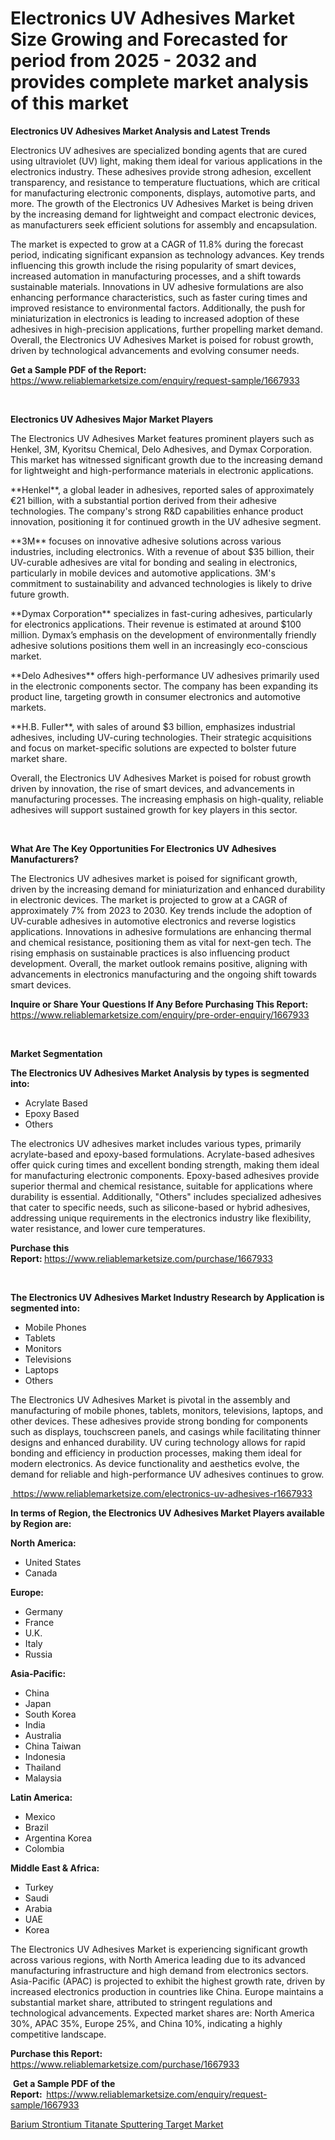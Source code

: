 <p><h1>Electronics UV Adhesives Market Size Growing and Forecasted for period from 2025 - 2032 and provides complete market analysis of this market</h1></p><p><strong>Electronics UV Adhesives Market Analysis and Latest Trends</strong></p>
<p><p>Electronics UV adhesives are specialized bonding agents that are cured using ultraviolet (UV) light, making them ideal for various applications in the electronics industry. These adhesives provide strong adhesion, excellent transparency, and resistance to temperature fluctuations, which are critical for manufacturing electronic components, displays, automotive parts, and more. The growth of the Electronics UV Adhesives Market is being driven by the increasing demand for lightweight and compact electronic devices, as manufacturers seek efficient solutions for assembly and encapsulation.</p><p>The market is expected to grow at a CAGR of 11.8% during the forecast period, indicating significant expansion as technology advances. Key trends influencing this growth include the rising popularity of smart devices, increased automation in manufacturing processes, and a shift towards sustainable materials. Innovations in UV adhesive formulations are also enhancing performance characteristics, such as faster curing times and improved resistance to environmental factors. Additionally, the push for miniaturization in electronics is leading to increased adoption of these adhesives in high-precision applications, further propelling market demand. Overall, the Electronics UV Adhesives Market is poised for robust growth, driven by technological advancements and evolving consumer needs.</p></p>
<p><strong>Get a Sample PDF of the Report:&nbsp;</strong> <a href="https://www.reliablemarketsize.com/enquiry/request-sample/1667933?utm_campaign=2996&utm_medium=2&utm_source=Github&utm_content=ia&utm_term=08032025&utm_id=electronics-uv-adhesives">https://www.reliablemarketsize.com/enquiry/request-sample/1667933</a></p>
<p>&nbsp;</p>
<p><strong>Electronics UV Adhesives Major Market Players</strong></p>
<p><p>The Electronics UV Adhesives Market features prominent players such as Henkel, 3M, Kyoritsu Chemical, Delo Adhesives, and Dymax Corporation. This market has witnessed significant growth due to the increasing demand for lightweight and high-performance materials in electronic applications.</p><p>**Henkel**, a global leader in adhesives, reported sales of approximately €21 billion, with a substantial portion derived from their adhesive technologies. The company's strong R&D capabilities enhance product innovation, positioning it for continued growth in the UV adhesive segment.</p><p>**3M** focuses on innovative adhesive solutions across various industries, including electronics. With a revenue of about $35 billion, their UV-curable adhesives are vital for bonding and sealing in electronics, particularly in mobile devices and automotive applications. 3M's commitment to sustainability and advanced technologies is likely to drive future growth.</p><p>**Dymax Corporation** specializes in fast-curing adhesives, particularly for electronics applications. Their revenue is estimated at around $100 million. Dymax’s emphasis on the development of environmentally friendly adhesive solutions positions them well in an increasingly eco-conscious market.</p><p>**Delo Adhesives** offers high-performance UV adhesives primarily used in the electronic components sector. The company has been expanding its product line, targeting growth in consumer electronics and automotive markets.</p><p>**H.B. Fuller**, with sales of around $3 billion, emphasizes industrial adhesives, including UV-curing technologies. Their strategic acquisitions and focus on market-specific solutions are expected to bolster future market share.</p><p>Overall, the Electronics UV Adhesives Market is poised for robust growth driven by innovation, the rise of smart devices, and advancements in manufacturing processes. The increasing emphasis on high-quality, reliable adhesives will support sustained growth for key players in this sector.</p></p>
<p>&nbsp;</p>
<p><strong>What Are The Key Opportunities For Electronics UV Adhesives Manufacturers?</strong></p>
<p><p>The Electronics UV adhesives market is poised for significant growth, driven by the increasing demand for miniaturization and enhanced durability in electronic devices. The market is projected to grow at a CAGR of approximately 7% from 2023 to 2030. Key trends include the adoption of UV-curable adhesives in automotive electronics and reverse logistics applications. Innovations in adhesive formulations are enhancing thermal and chemical resistance, positioning them as vital for next-gen tech. The rising emphasis on sustainable practices is also influencing product development. Overall, the market outlook remains positive, aligning with advancements in electronics manufacturing and the ongoing shift towards smart devices.</p></p>
<p><strong>Inquire or Share Your Questions If Any Before Purchasing This Report:</strong> <a href="https://www.reliablemarketsize.com/enquiry/pre-order-enquiry/1667933?utm_campaign=2996&utm_medium=2&utm_source=Github&utm_content=ia&utm_term=08032025&utm_id=electronics-uv-adhesives">https://www.reliablemarketsize.com/enquiry/pre-order-enquiry/1667933</a></p>
<p>&nbsp;</p>
<p><strong>Market Segmentation</strong></p>
<p><strong>The Electronics UV Adhesives Market Analysis by types is segmented into:</strong></p>
<p><ul><li>Acrylate Based</li><li>Epoxy Based</li><li>Others</li></ul></p>
<p><p>The electronics UV adhesives market includes various types, primarily acrylate-based and epoxy-based formulations. Acrylate-based adhesives offer quick curing times and excellent bonding strength, making them ideal for manufacturing electronic components. Epoxy-based adhesives provide superior thermal and chemical resistance, suitable for applications where durability is essential. Additionally, "Others" includes specialized adhesives that cater to specific needs, such as silicone-based or hybrid adhesives, addressing unique requirements in the electronics industry like flexibility, water resistance, and lower cure temperatures.</p></p>
<p><strong>Purchase this Report:&nbsp;</strong><a href="https://www.reliablemarketsize.com/purchase/1667933?utm_campaign=2996&utm_medium=2&utm_source=Github&utm_content=ia&utm_term=08032025&utm_id=electronics-uv-adhesives">https://www.reliablemarketsize.com/purchase/1667933</a></p>
<p>&nbsp;</p>
<p><strong>The Electronics UV Adhesives Market Industry Research by Application is segmented into:</strong></p>
<p><ul><li>Mobile Phones</li><li>Tablets</li><li>Monitors</li><li>Televisions</li><li>Laptops</li><li>Others</li></ul></p>
<p><p>The Electronics UV Adhesives Market is pivotal in the assembly and manufacturing of mobile phones, tablets, monitors, televisions, laptops, and other devices. These adhesives provide strong bonding for components such as displays, touchscreen panels, and casings while facilitating thinner designs and enhanced durability. UV curing technology allows for rapid bonding and efficiency in production processes, making them ideal for modern electronics. As device functionality and aesthetics evolve, the demand for reliable and high-performance UV adhesives continues to grow.</p></p>
<p><a href="https://www.reliablemarketsize.com/electronics-uv-adhesives-r1667933?utm_campaign=2996&utm_medium=2&utm_source=Github&utm_content=ia&utm_term=08032025&utm_id=electronics-uv-adhesives">&nbsp;https://www.reliablemarketsize.com/electronics-uv-adhesives-r1667933</a></p>
<p><strong>In terms of Region, the Electronics UV Adhesives Market Players available by Region are:</strong></p>
<p>
    <p> <strong> North America: </strong>
        <ul>
            <li>United States</li>
            <li>Canada</li>
        </ul>
        </p> 
    <p> <strong> Europe: </strong>
        <ul>
            <li>Germany</li>
            <li>France</li>
            <li>U.K.</li>
            <li>Italy</li>
            <li>Russia</li>
        </ul>
        </p> 
    <p> <strong> Asia-Pacific: </strong>
        <ul>
            <li>China</li>
            <li>Japan</li>
            <li>South Korea</li>
            <li>India</li>
            <li>Australia</li>
            <li>China Taiwan</li>
            <li>Indonesia</li>
            <li>Thailand</li>
            <li>Malaysia</li>
        </ul>
        </p> 
    <p> <strong> Latin America: </strong>
        <ul>
            <li>Mexico</li>
            <li>Brazil</li>
            <li>Argentina Korea</li>
            <li>Colombia</li>
        </ul>
        </p> 
    <p> <strong> Middle East & Africa: </strong>
        <ul>
            <li>Turkey</li>
            <li>Saudi</li>
            <li>Arabia</li>
            <li>UAE</li>
            <li>Korea</li>
        </ul>
    </p>
    </p>
<p><p>The Electronics UV Adhesives Market is experiencing significant growth across various regions, with North America leading due to its advanced manufacturing infrastructure and high demand from electronics sectors. Asia-Pacific (APAC) is projected to exhibit the highest growth rate, driven by increased electronics production in countries like China. Europe maintains a substantial market share, attributed to stringent regulations and technological advancements. Expected market shares are: North America 30%, APAC 35%, Europe 25%, and China 10%, indicating a highly competitive landscape.</p></p>
<p><strong>Purchase this Report: </strong><a href="https://www.reliablemarketsize.com/purchase/1667933?utm_campaign=2996&utm_medium=2&utm_source=Github&utm_content=ia&utm_term=08032025&utm_id=electronics-uv-adhesives">https://www.reliablemarketsize.com/purchase/1667933</a></p>
<p>&nbsp;<strong>Get a Sample PDF of the Report:&nbsp;&nbsp;</strong><a href="https://www.reliablemarketsize.com/enquiry/request-sample/1667933?utm_campaign=2996&utm_medium=2&utm_source=Github&utm_content=ia&utm_term=08032025&utm_id=electronics-uv-adhesives">https://www.reliablemarketsize.com/enquiry/request-sample/1667933</a></p>
<p><strong></strong></p>
<p><p><a href="https://github.com/ravenecashe/Market-Research-Report-List-1/blob/main/barium-strontium-titanate-sputtering-target-market.md?utm_campaign=2996&utm_medium=2&utm_source=Github&utm_content=ia&utm_term=08032025&utm_id=electronics-uv-adhesives">Barium Strontium Titanate Sputtering Target Market</a></p></p>